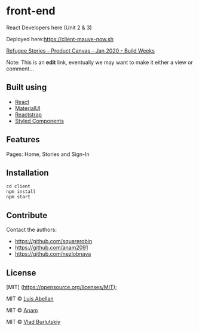 
# front-end
React Developers here (Unit 2 &amp; 3)

Deployed here:https://client-mauve-now.sh

[Refugee Stories - Product Canvas - Jan 2020 - Build Weeks](https://docs.google.com/document/d/11ZJG2zr8831Q2Dzesgtmju5iIGY1WCIAU19eFfR0NRE/edit?usp=sharing)

Note: This is an **edit** link, eventually we may want to make it either a view or comment...
## Built using
- [React](https://reactjs.org/)
- [MaterialUI](https://material-ui.com/)
- [Reactstrap](https://reactstrap.github.io/)
- [Styled Components](https://styled-components.com/)


## Features
Pages: Home, Stories and Sign-In

## Installation
```  
cd client
npm install
npm start  

```


## Contribute
Contact the authors:
* https://github.com/squarerobin
* https://github.com/anam2091
* https://github.com/nezlobnaya



## License
[MIT] (https://opensource.org/licenses/MIT);

MIT © [Luis Abellan](https://github.com/squarerobin)

MIT © [Anam](https://github.com/anam2091)

MIT © [Vlad Burlutskiy](https://github.com/nezlobnaya)
